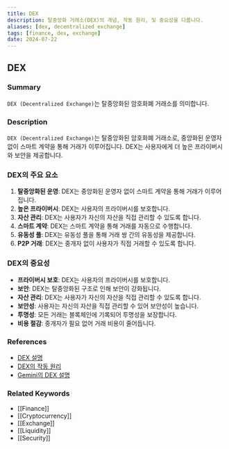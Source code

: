 ```yaml
---
title: DEX
description: 탈중앙화 거래소(DEX)의 개념, 작동 원리, 및 중요성을 다룹니다.
aliases: [dex, decentralized exchange]
tags: [finance, dex, exchange]
date: 2024-07-22
---
```


## DEX

### Summary

`DEX (Decentralized Exchange)`는 탈중앙화된 암호화폐 거래소를 의미합니다.

### Description

`DEX (Decentralized Exchange)`는 탈중앙화된 암호화폐 거래소로, 중앙화된 운영자 없이 스마트 계약을 통해 거래가 이루어집니다. DEX는 사용자에게 더 높은 프라이버시와 보안을 제공합니다.

### DEX의 주요 요소

1. **탈중앙화된 운영**: DEX는 중앙화된 운영자 없이 스마트 계약을 통해 거래가 이루어집니다.
2. **높은 프라이버시**: DEX는 사용자의 프라이버시를 보호합니다.
3. **자산 관리**: DEX는 사용자가 자신의 자산을 직접 관리할 수 있도록 합니다.
4. **스마트 계약**: DEX는 스마트 계약을 통해 거래를 자동으로 수행합니다.
5. **유동성 풀**: DEX는 유동성 풀을 통해 거래 쌍 간의 유동성을 제공합니다.
6. **P2P 거래**: DEX는 중개자 없이 사용자가 직접 거래할 수 있도록 합니다.

### DEX의 중요성

- **프라이버시 보호**: DEX는 사용자의 프라이버시를 보호합니다.
- **보안**: DEX는 탈중앙화된 구조로 인해 보안이 강화됩니다.
- **자산 관리**: DEX는 사용자가 자신의 자산을 직접 관리할 수 있도록 합니다.
- **보안성**: 사용자는 자신의 자산을 직접 관리할 수 있어 보안성이 높습니다.
- **투명성**: 모든 거래는 블록체인에 기록되어 투명성을 보장합니다.
- **비용 절감**: 중개자가 필요 없어 거래 비용이 줄어듭니다.

### References

- [DEX 설명](https://en.wikipedia.org/wiki/Decentralized_exchange)
- [DEX의 작동 원리](https://www.investopedia.com/terms/d/decentralized-exchange.asp)
- [Gemini의 DEX 설명](https://www.gemini.com/cryptopedia/search?query=dex)

### Related Keywords

- [[Finance]]
- [[Cryptocurrency]]
- [[Exchange]]
- [[Liquidity]]
- [[Security]]
